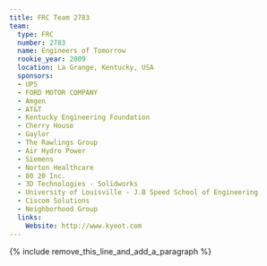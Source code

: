 ```yaml
---
title: FRC Team 2783
team:
  type: FRC
  number: 2783
  name: Engineers of Tomorrow
  rookie_year: 2009
  location: La Grange, Kentucky, USA
  sponsors:
  - UPS
  - FORD MOTOR COMPANY
  - Amgen
  - AT&T
  - Kentucky Engineering Foundation
  - Cherry House
  - Gaylor
  - The Rawlings Group
  - Air Hydro Power
  - Siemens
  - Norton Healthcare
  - 80 20 Inc.
  - 3D Technologies - Solidworks
  - University of Louisville - J.B Speed School of Engineering
  - Ciscom Solutions
  - Neighborhood Group
  links:
    Website: http://www.kyeot.com
---
```


{% include remove_this_line_and_add_a_paragraph %}